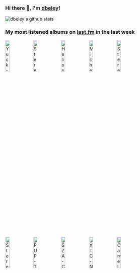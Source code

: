 ### Hi there 👋, I'm [dbeley](https://dbeley.ovh/en)!

![dbeley's github stats](https://github-readme-stats.vercel.app/api?username=dbeley)

### My most listened albums on [last.fm](https://www.last.fm/user/d_beley) in the last week

[<img src='https://lastfm.freetls.fastly.net/i/u/300x300/dc43310b0265ab2a030f985fcd3998a6.png' width='16%' height='16%' alt='Yuck - Glow & Behold'>](https://www.last.fm/music/yuck/glow%2b%2526%2bbehold)&nbsp;
[<img src='https://lastfm.freetls.fastly.net/i/u/300x300/c6d45b90bbb0292d9da39e500da8103a.jpg' width='16%' height='16%' alt='Stereolab - Emperor Tomato Ketchup'>](https://www.last.fm/music/stereolab/emperor%2btomato%2bketchup)&nbsp;
[<img src='https://lastfm.freetls.fastly.net/i/u/300x300/b15830d455934a99bd896dc4b6664d5f.png' width='16%' height='16%' alt='Helios - Unomia'>](https://www.last.fm/music/helios/unomia)&nbsp;
[<img src='https://lastfm.freetls.fastly.net/i/u/300x300/3d92624385f4bf5a9c07ea64e14ab07b.jpg' width='16%' height='16%' alt='Michel Legrand - Les demoiselles de Rochefort'>](https://www.last.fm/music/michel%2blegrand/les%2bdemoiselles%2bde%2brochefort)&nbsp;
[<img src='https://lastfm.freetls.fastly.net/i/u/300x300/5be4db107cf7f8e9def9338b87030ec7.jpg' width='16%' height='16%' alt='Stereolab - Cobra and Phases Group Play Voltage in the Milky Night'>](https://www.last.fm/music/stereolab/cobra%2band%2bphases%2bgroup%2bplay%2bvoltage%2bin%2bthe%2bmilky%2bnight)&nbsp;
<br>
[<img src='https://lastfm.freetls.fastly.net/i/u/300x300/f76da5e7f8895fa1de817316332a1db3.jpg' width='16%' height='16%' alt='Stereolab - Transient Random-Noise Bursts with Announcements'>](https://www.last.fm/music/stereolab/transient%2brandom-noise%2bbursts%2bwith%2bannouncements)&nbsp;
[<img src='https://lastfm.freetls.fastly.net/i/u/300x300/eeb85295cf967a44f147a4bb13ab1327.jpg' width='16%' height='16%' alt='PUP - The Unraveling of PUPTHEBAND'>](https://www.last.fm/music/pup/the%2bunraveling%2bof%2bpuptheband)&nbsp;
[<img src='https://lastfm.freetls.fastly.net/i/u/300x300/9dcae165f522e0d818f7e75a3b5b6e16.jpg' width='16%' height='16%' alt='SZA - Ctrl'>](https://www.last.fm/music/sza/ctrl)&nbsp;
[<img src='https://lastfm.freetls.fastly.net/i/u/300x300/d71b55fd62fb13ddf14138dc626c9587.jpg' width='16%' height='16%' alt='XTC - Nonsuch'>](https://www.last.fm/music/xtc/nonsuch)&nbsp;
[<img src='https://lastfm.freetls.fastly.net/i/u/300x300/700010ff7fd44b7899bbcdb38749f9fd.png' width='16%' height='16%' alt='Camel - Mirage'>](https://www.last.fm/music/camel/mirage)&nbsp;
<br>
